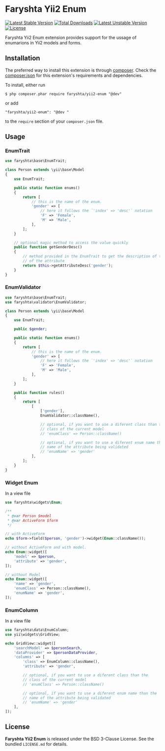 Faryshta Yii2 Enum
==================

[![Latest Stable Version](https://poser.pugx.org/faryshta/yii2-enum/v/stable)](https://packagist.org/packages/faryshta/yii2-enum) [![Total Downloads](https://poser.pugx.org/faryshta/yii2-enum/downloads)](https://packagist.org/packages/faryshta/yii2-enum) [![Latest Unstable Version](https://poser.pugx.org/faryshta/yii2-enum/v/unstable)](https://packagist.org/packages/faryshta/yii2-enum) [![License](https://poser.pugx.org/faryshta/yii2-enum/license)](https://packagist.org/packages/faryshta/yii2-enum)

Faryshta Yii2 Enum extension provides support for the ussage of enumarions in Yii2 models and forms.


## Installation

The preferred way to install this extension is through [composer](http://getcomposer.org/download/). Check the [composer.json](https://github.com/Faryshta/yii2-enum/blob/master/composer.json) for this extension's requirements and dependencies.

To install, either run

```
$ php composer.phar require faryshta/yii2-enum "@dev"
```

or add

```
"faryshta/yii2-enum": "@dev "
```

to the `require` section of your `composer.json` file.

## Usage

### EnumTrait

```php
use faryshta\base\EnumTrait;

class Person extends \yii\base\Model
{
    use EnumTrait;

    public static function enums()
    {
        return [
            // this is the name of the enum.
            'gender' => [
                // here it follows the `'index' => 'desc'` notation
                'F' => 'Female',
                'M' => 'Male',
            ],
        ];
    }

    // optional magic method to access the value quickly
    public function getGenderDesc()
    {
        // method provided in the EnumTrait to get the description of the value
        // of the attribute
        return $this->getAttributeDesc('gender');
    }
}
```

### EnumValidator

```php
use faryshta\base\EnumTrait;
use faryshta\validator\EnumValidator;

class Person extends \yii\base\Model
{
    use EnumTrait;

    public $gender;

    public static function enums()
    {
        return [
            // this is the name of the enum.
            'gender' => [
                // here it follows the `'index' => 'desc'` notation
                'F' => 'Female',
                'M' => 'Male',
            ],
        ];
    }

    public function rules()
    {
        return [
            [
                ['gender'],
                EnumValidator::className(),

                // optional, if you want to use a diferent class than the
                // class of the current model
                // 'enumClass' => Person::className()

                // optional, if you want to use a diferent enum name than the
                // name of the attribute being validated
                // 'enumName' => 'gender'
            ],
        ];
    }
}
```

### Widget Enum

In a view file

```php
use faryshta\widgets\Enum;

/**
 * @var Person $model
 * @var ActiveForm $form
 */

// with ActiveForm
echo $form->field($person, 'gender')->widget(Enum::className());

// without ActiveForm and with model.
echo Enum::widget([
    'model' => $person,
    'attribute' => 'gender',
]);

// without Model
echo Enum::widget([
    'name' => 'gender',
    'enumClass' => Person::className(),
    'enumName' => 'gender',
]);
```

### EnumColumn

In a view file

```php
use faryshta\data\EnumColumn;
use yii\widgets\GridView;

echo GridView::widget([
    'searchModel' => $personSearch,
    'dataProvider' => $personDataProvider,
    'columns' => [
        'class' => EnumColumn::className(),
        'attribute' => 'gender',

        // optional, if you want to use a diferent class than the
        // class of the current model
        // 'enumClass' => Person::className()

        // optional, if you want to use a diferent enum name than the
        // name of the attribute being validated
        // 'enumName' => 'gender'
    ],
]);
```

## License

**Faryshta Yii2 Enum** is released under the BSD 3-Clause License. See the bundled `LICENSE.md` for details.
